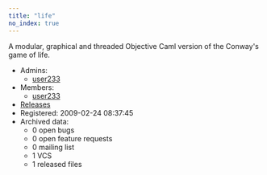 ```yaml
---
title: "life"
no_index: true
---
```


A modular, graphical and threaded Objective Caml version of the Conway's game of life.


* Admins:
  * [user233](/users/user233)
* Members:
  * [user233](/users/user233)
* [Releases](https://download.ocamlcore.org/life)
* Registered: 2009-02-24 08:37:45
* Archived data:
  * 0 open bugs
  * 0 open feature requests
  * 0 mailing list
  * 1 VCS
  * 1 released files
